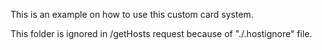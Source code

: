 This is an example on how to use this custom card system.

This folder is ignored in /getHosts request because of "./.hostignore" file.